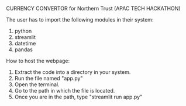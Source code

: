 CURRENCY CONVERTOR
for Northern Trust (APAC TECH HACKATHON)

The user has to import the following modules in their system:
1. python
2. streamlit
3. datetime
4. pandas


How to host the webpage:
1. Extract the code into a directory in your system.
2. Run the file named "app.py"
3. Open the terminal.
4. Go to the path in which the file is located.
5. Once you are in the path, type "streamlit run app.py"